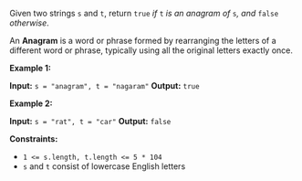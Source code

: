 Given two strings `s` and `t`, return `true` _if_ `t` _is an anagram of_ `s`_, and_ `false` _otherwise_.

An **Anagram** is a word or phrase formed by rearranging the letters of a different word or phrase, typically using all the original letters exactly once.

**Example 1:**

**Input:** `s = "anagram", t = "nagaram"`
**Output:** `true`

**Example 2:**

**Input:** `s = "rat", t = "car"`
**Output:** `false`

**Constraints:**

-   `1 <= s.length, t.length <= 5 * 104`
-   `s` and `t` consist of lowercase English letters